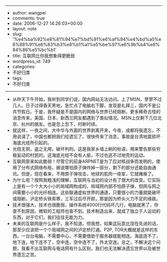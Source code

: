 - --
- author: wangpei
- comments: true
- date: 2006-12-27 14:26:03+00:00
- layout: note
- slug: '%e4%ba%92%e8%81%94%e7%bd%91%e6%af%94%e4%bd%a0%e6%88%91%e6%83%b3%e8%b1%a1%e5%be%97%e6%9b%b4%e8%84%86%e5%bc%b1'
- title: 互联网比你我想象得更脆弱
- wordpress_id: 749
- categories:
- 不好归类
- tags:
- 不好归类
- --
- 从昨天下午开始，我听到同学们说，国内网站无法访问。上了MSN，寥寥不过几人。日子过得昏天黑地，急忙点了电脑右下脚，发现是礼拜三，国内不是公共节假日。于是，我怀疑是不是国内的网络与世界已经阻断。更多稀奇古怪的消息传来，美国、日本、新西兰网友都遇到了类似情况。MSN上仅剩下几位北京、杭州的朋友。也是忽上忽下，时断时续。
- 就这样，一夜之间，大中华与外面的世界剥离开来，今夜，成都将我遗忘，不用说请了，中国也都把我们给遗忘了。很快传来了消息，事故是台湾地震损坏海底光缆所引起的。
- 光缆无铜，盗之无用，破坏判刑。这是我家乡墙上刷的标语，用来警告那些穷极妄动的村民的。这海底光缆不会有人偷，不过也逃不过地壳的运动。
- 互联网原来如此脆弱！尽管它的前身ARPNET是为了应对核战争而发明的，使用了分布式网络布局，据说哪怕原子弹炸掉一部分，剩下的部分还能自由通讯。但是，现在看来，不用原子弹攻击，地球的肌肉一痉挛，它就瘫痪了。
- 为什么呢？按照我粗浅的理解，互联网与当初的设计有了很大的改变。它实际上是有一个个大大小小的局域网构成的，局域网内部不怕原子弹，但网与网之间需要小小的光纤相连。这些联通虚拟世界的通道，只要很小的力量就能破坏或阻断。泸定桥头铁索寒，三军过后尽开颜，那是因为桥头火力不足的缘故。
- 技术很强大，技术也很脆弱，操作系统4000行代码坏几行，电脑就黑了，你查不到原因，微软的工程师也查不到。技术制造出来，就成了独立于人运动的东西，对于它们，我们往往无能为力。
- 未来的互联网是什么样子，我不知道。但我想，如果这玩意比现在先进的话，那至少应该把一个个局域网之间的泸定桥打通。P2P, TOR大概就是这样的东西。一台台电脑，不需要中心，不需要借助于服务器就能相连。海底连不了，地下连，地下连不了，空中连，空中连不了，外太空连。总之，不解决这个问题，我看不出互联网与电话网有什么区别，我们也无法解决遗忘世界以及被世界遗忘之苦。
